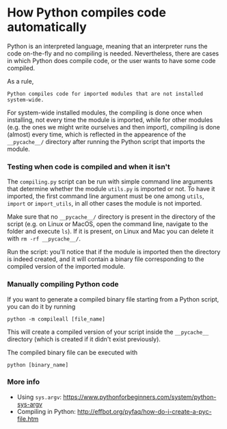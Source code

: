 # How Python compiles code automatically

Python is an interpreted language, meaning that an interpreter runs the code on-the-fly and no compiling is needed. Nevertheless, there are cases in which Python does compile code, or the user wants to have some code compiled.

As a rule,
```
Python compiles code for imported modules that are not installed system-wide.
```
For system-wide installed modules, the compiling is done once when installing, not every time the module is imported, while for other modules (e.g. the ones we might write ourselves and then import), compiling is done (almost) every time, which is reflected in the appearence of the `__pycache__/` directory after running the Python script that imports the module.

### Testing when code is compiled and when it isn't

The `compiling.py` script can be run with simple command line arguments that determine whether the module `utils.py` is imported or not. To have it imported, the first command line argument must be one among `utils`, `import` or `import_utils`, in all other cases the module is not imported.

Make sure that no `__pycache__/` directory is present in the directory of the script (e.g. on Linux or MacOS, open the command line, navigate to the folder and execute `ls`). If it is present, on Linux and Mac you can delete it with `rm -rf __pycache__/`.

Run the script: you'll notice that if the module is imported then the directory is indeed created, and it will contain a binary file corresponding to the compiled version of the imported module.

### Manually compiling Python code

If you want to generate a compiled binary file starting from a Python script, you can do it by running
```
python -m compileall [file_name]
```
This will create a compiled version of your script inside the `__pycache__` directory (which is created if it didn't exist previously).

The compiled binary file can be executed with
```
python [binary_name]
```

### More info

- Using `sys.argv`: https://www.pythonforbeginners.com/system/python-sys-argv
- Compiling in Python: http://effbot.org/pyfaq/how-do-i-create-a-pyc-file.htm
